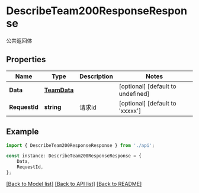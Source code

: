 # DescribeTeam200ResponseResponse

公共返回体

## Properties

Name | Type | Description | Notes
------------ | ------------- | ------------- | -------------
**Data** | [**TeamData**](TeamData.md) |  | [optional] [default to undefined]
**RequestId** | **string** | 请求id | [optional] [default to 'xxxxx']

## Example

```typescript
import { DescribeTeam200ResponseResponse } from './api';

const instance: DescribeTeam200ResponseResponse = {
    Data,
    RequestId,
};
```

[[Back to Model list]](../README.md#documentation-for-models) [[Back to API list]](../README.md#documentation-for-api-endpoints) [[Back to README]](../README.md)

